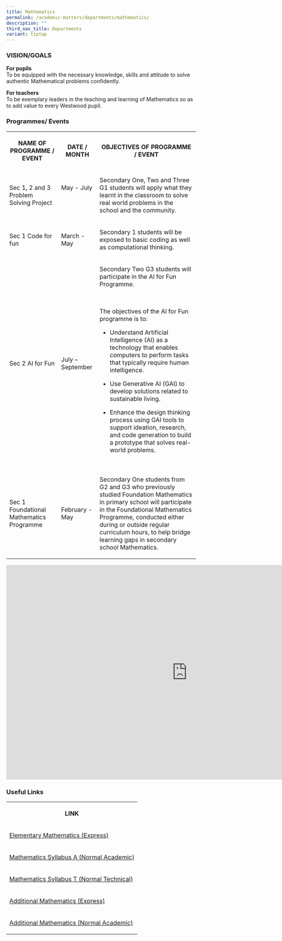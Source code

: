 ```yaml
---
title: Mathematics
permalink: /academic-matters/departments/mathematics/
description: ""
third_nav_title: Departments
variant: tiptap
---
```

<h3>VISION/GOALS</h3>
<p><strong>For pupils</strong>&nbsp;
<br>To be equipped with the necessary knowledge, skills and attitude to solve
authentic Mathematical problems confidently.</p>
<p><strong>For teachers</strong> 
<br>To be exemplary leaders in the teaching and learning of Mathematics so
as to add value to every Westwood pupil.</p>
<h3>Programmes/ Events</h3>
<table style="minWidth: 75px">
<colgroup>
<col>
<col>
<col>
</colgroup>
<tbody>
<tr>
<th rowspan="1" colspan="1">
<p>NAME OF PROGRAMME / EVENT</p>
</th>
<th rowspan="1" colspan="1">
<p>DATE / MONTH</p>
</th>
<th rowspan="1" colspan="1">
<p>OBJECTIVES OF PROGRAMME / EVENT</p>
</th>
</tr>
<tr>
<td rowspan="1" colspan="1">
<p>Sec 1, 2 and 3
<br>Problem Solving Project</p>
</td>
<td rowspan="1" colspan="1">
<p>May - July
<br>
<br>
<br>
</p>
</td>
<td rowspan="1" colspan="1">
<p>Secondary One, Two and Three G1 students will apply what they learnt in
the classroom to solve real world problems in the school and the community.</p>
</td>
</tr>
<tr>
<td rowspan="1" colspan="1">
<p>Sec 1 Code for fun
<br>
</p>
</td>
<td rowspan="1" colspan="1">
<p>March - May</p>
</td>
<td rowspan="1" colspan="1">
<p>Secondary 1 students will be exposed to basic coding as well as computational
thinking.</p>
</td>
</tr>
<tr>
<td rowspan="1" colspan="1">
<p>Sec 2 AI for Fun
<br>
</p>
</td>
<td rowspan="1" colspan="1">
<p>July – September</p>
</td>
<td rowspan="1" colspan="1">
<p>Secondary Two G3 students will participate in the AI for Fun Programme.</p>
<p>&nbsp;</p>
<p>The objectives of the AI for Fun programme is to:</p>
<ul data-tight="true" class="tight">
<li>
<p>Understand Artificial Intelligence (AI) as a technology that enables computers
to perform tasks that typically require human intelligence.</p>
</li>
<li>
<p>Use Generative AI (GAI) to develop solutions related to sustainable living.</p>
</li>
<li>
<p>Enhance the design thinking process using GAI tools to support ideation,
research, and code generation to build a prototype that solves real-world
problems.
<br>
<br>
</p>
</li>
</ul>
</td>
</tr>
<tr>
<td rowspan="1" colspan="1">
<p>Sec 1 Foundational Mathematics Programme</p>
</td>
<td rowspan="1" colspan="1">
<p>February - May</p>
</td>
<td rowspan="1" colspan="1">
<p>Secondary One students from G2 and G3 who previously studied Foundation
Mathematics in primary school will participate in the Foundational Mathematics
Programme, conducted either during or outside regular curriculum hours,
to help bridge learning gaps in secondary school Mathematics.</p>
</td>
</tr>
</tbody>
</table>
<div class="iframe-wrapper">
<iframe height="569" width="960" allowfullscreen="true" frameborder="0" src="https://docs.google.com/presentation/d/e/2PACX-1vS4NX7PTsO7Rg_67lTNxSsPMFP_bzCUTBvmfREZ_DslGb_-FOTEgfscwgSzmVfea-KMyxWK9fJ6hDOK/embed?start=false&amp;loop=false&amp;delayms=3000"></iframe>
</div>
<h3>Useful Links</h3>
<table style="minWidth: 25px">
<colgroup>
<col>
</colgroup>
<tbody>
<tr>
<th rowspan="1" colspan="1">
<p>LINK</p>
</th>
</tr>
<tr>
<td rowspan="1" colspan="1">
<p><a href="https://www.seab.gov.sg/files/O%20Lvl%20Syllabus%20Sch%20Cddts/2025/4052_y25_sy.pdf" rel="noopener noreferrer nofollow" target="_blank">Elementary Mathematics (Express)</a>
</p>
</td>
</tr>
<tr>
<td rowspan="1" colspan="1">
<p><a href="https://www.seab.gov.sg/files/NA%20Level%20Syllabus%20Sch%20Cddts/2025/4045_y25_sy.pdf" rel="noopener noreferrer nofollow" target="_blank">Mathematics Syllabus A (Normal Academic)</a>
</p>
</td>
</tr>
<tr>
<td rowspan="1" colspan="1">
<p><a href="https://www.seab.gov.sg/files/NT%20Lvl%20Syllabus%20Sch%20Cddts/2025/4046_y25_sy.pdf" rel="noopener noreferrer nofollow" target="_blank">Mathematics Syllabus T (Normal Technical)</a>
</p>
</td>
</tr>
<tr>
<td rowspan="1" colspan="1">
<p><a href="https://www.seab.gov.sg/files/O%20Lvl%20Syllabus%20Sch%20Cddts/2025/4049_y25_sy.pdf" rel="noopener noreferrer nofollow" target="_blank">Additional Mathematics (Express)</a>
</p>
</td>
</tr>
<tr>
<td rowspan="1" colspan="1">
<p><a href="https://www.seab.gov.sg/files/NA%20Level%20Syllabus%20Sch%20Cddts/2026/4051_y26_sy.pdf" rel="noopener noreferrer nofollow" target="_blank">Additional Mathematics (Normal Academic)</a>
</p>
</td>
</tr>
</tbody>
</table>
<p></p>